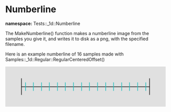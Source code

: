# Numberline

**namespace:** Tests::_1d::Numberline

The MakeNumberline() function makes a numberline image from the samples you give it, and writes it to disk as a png, with the specified filename.

Here is an example numberline of 16 samples made with Samples::_1d::Regular::RegularCenteredOffset()

![16 samples Regular](../../../../output/samples/1d/regular/regularcenteredoffset.png)
